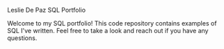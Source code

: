 Leslie De Paz SQL Portfolio 

Welcome to my SQL portfolio! This code repository contains examples of SQL I've written. Feel free to take a look and reach out if you have any questions.
